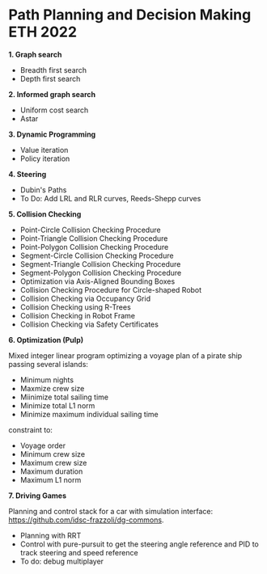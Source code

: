 # Path Planning and Decision Making ETH 2022

**1. Graph search**
- Breadth first search
- Depth first search

**2. Informed graph search**
- Uniform cost search
- Astar

**3. Dynamic Programming**
- Value iteration
- Policy iteration

**4. Steering**
- Dubin's Paths
- To Do: Add LRL and RLR curves, Reeds-Shepp curves

**5. Collision Checking**
- Point-Circle Collision Checking Procedure
- Point-Triangle Collision Checking Procedure
- Point-Polygon Collision Checking Procedure
- Segment-Circle Collision Checking Procedure
- Segment-Triangle Collision Checking Procedure
- Segment-Polygon Collision Checking Procedure
- Optimization via Axis-Aligned Bounding Boxes
- Collision Checking Procedure for Circle-shaped Robot
- Collision Checking via Occupancy Grid
- Collision Checking using R-Trees
- Collision Checking in Robot Frame
- Collision Checking via Safety Certificates

**6. Optimization (Pulp)**

Mixed integer linear program optimizing a voyage plan of a pirate ship passing several islands:
- Minimum nights
- Maxmize crew size
- Miinimize total sailing time
- Minimize total L1 norm
- Minimize maximum individual sailing time

constraint to:
- Voyage order
- Minimum crew size
- Maximum crew size
- Maximum duration
- Maximum L1 norm

**7. Driving Games**

Planning and control stack for a car with simulation interface: https://github.com/idsc-frazzoli/dg-commons. 
- Planning with RRT
- Control with pure-pursuit to get the steering angle reference and PID to track steering and speed reference
- To do: debug multiplayer
